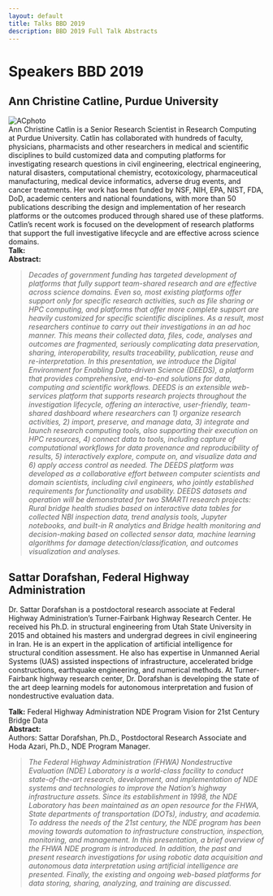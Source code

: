 ```yaml
---
layout: default
title: Talks BBD 2019
description: BBD 2019 Full Talk Abstracts
---
```


# Speakers BBD 2019

<a name="ann_chritine"></a>
## Ann Christine Catline, Purdue University
![ACphoto](https://www.rcac.purdue.edu/about/staff/acc/photo.jpg)  
Ann Christine Catlin is a Senior Research Scientist in Research Computing at Purdue University. Catlin has collaborated with hundreds of faculty, physicians, pharmacists and other researchers in medical and scientific disciplines to build customized data and computing platforms for investigating research questions in civil engineering, electrical engineering, natural disasters, computational chemistry, ecotoxicology, pharmaceutical manufacturing, medical device informatics, adverse drug events, and cancer treatments. Her work has been funded by NSF, NIH, EPA, NIST, FDA, DoD, academic centers and national foundations, with more than 50 publications describing the design and implementation of her research platforms or the outcomes produced through shared use of these platforms. Catlin’s recent work is focused on the development of research platforms that support the full investigative lifecycle and are effective across science domains.  
**Talk:**   
**Abstract:**  
  > _Decades of government funding has targeted development of platforms that fully support team-shared research and are effective across science domains. Even so, most existing platforms offer support only for specific research activities, such as file sharing or HPC computing, and platforms that offer more complete support are heavily customized for specific scientific disciplines. As a result, most researchers continue to carry out their investigations in an ad hoc manner. This means their collected data, files, code, analyses and outcomes are fragmented, seriously complicating data preservation, sharing, interoperability, results traceability, publication, reuse and re-interpretation. In this presentation, we introduce the Digital Environment for Enabling Data-driven Science (DEEDS), a platform that provides comprehensive, end-to-end solutions for data, computing and scientific workflows. DEEDS is an extensible web-services platform that supports research projects throughout the investigation lifecycle, offering an interactive, user-friendly, team-shared dashboard where researchers can 1) organize research activities, 2) import, preserve, and manage data, 3) integrate and launch research computing tools, also supporting their execution on HPC resources, 4) connect data to tools, including capture of computational workflows for data provenance and reproducibility of results, 5) interactively explore, compute on, and visualize data and 6) apply access control as needed. The DEEDS platform was developed as a collaborative effort between computer scientists and domain scientists, including civil engineers, who jointly established requirements for functionality and usability. DEEDS datasets and operation will be demonstrated for two SMARTI research projects: Rural bridge health studies based on interactive data tables for collected NBI inspection data, trend analysis tools, Jupyter notebooks, and built-in R analytics and Bridge health monitoring and decision-making based on collected sensor data, machine learning algorithms for damage detection/classification, and outcomes visualization and analyses._

<a name="sattar_dorafshan"></a>
## Sattar Dorafshan, Federal Highway Administration
Dr. Sattar Dorafshan is a postdoctoral research associate at Federal Highway Administration’s Turner-Fairbank Highway Research Center. He received his Ph.D. in structural engineering from Utah State University in 2015 and obtained his masters and undergrad degrees in civil engineering in Iran. He is an expert in the application of artificial intelligence for structural condition assessment. He also has expertise in Unmanned Aerial Systems (UAS) assisted inspections of infrastructure, accelerated bridge constructions, earthquake engineering, and numerical methods. At Turner-Fairbank highway research center, Dr. Dorafshan is developing the state of the art deep learning models for autonomous interpretation and fusion of nondestructive evaluation data.  

**Talk:** Federal Highway Administration NDE Program Vision for 21st Century Bridge Data  
**Abstract:**   
Authors: Sattar Dorafshan, Ph.D., Postdoctoral Research Associate and
Hoda Azari, Ph.D., NDE Program Manager.
  > _The Federal Highway Administration (FHWA) Nondestructive Evaluation (NDE) Laboratory is a world-class facility to conduct state-of-the-art research, development, and implementation of NDE systems and technologies to improve the Nation’s highway infrastructure assets. Since its establishment in 1998, the NDE Laboratory has been maintained as an open resource for the FHWA, State departments of transportation (DOTs), industry, and academia. To address the needs of the 21st century, the NDE program has been moving towards automation to infrastructure construction, inspection, monitoring, and management. In this presentation, a brief overview of the FHWA NDE program is introduced. In addition, the past and present research investigations for using robotic data acquisition and autonomous data interpretation using artificial intelligence are presented. Finally, the existing and ongoing web-based platforms for data storing, sharing, analyzing, and training are discussed._
